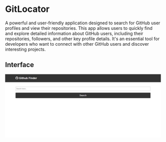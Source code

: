 # GitLocator

A powerful and user-friendly application designed to search for GitHub user profiles and view their repositories. This app allows users to quickly find and explore detailed information about GitHub users, including their repositories, followers, and other key profile details. It's an essential tool for developers who want to connect with other GitHub users and discover interesting projects.

## Interface

![GitLocator](/GitLocator.png)

